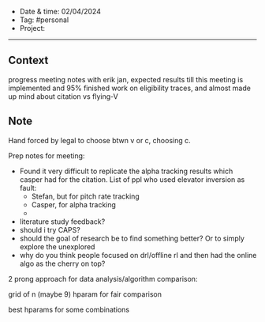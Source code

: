 
- Date & time:  02/04/2024
- Tag: #personal
- Project:

---

## Context

progress meeting notes with erik jan, expected results till this meeting is implemented and 95% finished work on eligibility traces, and almost made up mind about citation vs flying-V

## Note

Hand forced by legal to choose btwn v or c, choosing c.

Prep notes for meeting:

- Found it very difficult to replicate the alpha tracking results which casper had for the citation. List of ppl who used elevator inversion as fault:
	- Stefan, but for pitch rate tracking
	- Casper, for alpha tracking
	- 
- literature study feedback?
- should i try CAPS?
- should the goal of research be to find something better? Or to simply explore the unexplored
- why do you think people focused on drl/offline rl and then had the online algo as the cherry on top?


2 prong approach for data analysis/algorithm comparison:

grid of n (maybe 9) hparam for fair comparison

best hparams for some combinations